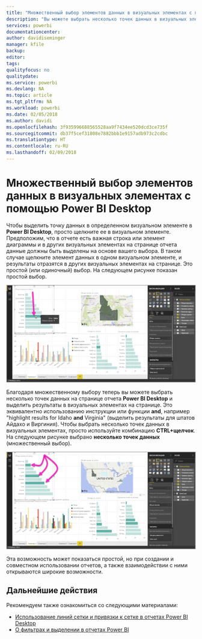```yaml
---
title: "Множественный выбор элементов данных в визуальных элементах с помощью Power BI Desktop"
description: "Вы можете выбрать несколько точек данных в визуальных элементах Power BI Desktop с помощью простой комбинации CTRL+щелчок"
services: powerbi
documentationcenter: 
author: davidiseminger
manager: kfile
backup: 
editor: 
tags: 
qualityfocus: no
qualitydate: 
ms.service: powerbi
ms.devlang: NA
ms.topic: article
ms.tgt_pltfrm: NA
ms.workload: powerbi
ms.date: 02/05/2018
ms.author: davidi
ms.openlocfilehash: 3f935996688565528aa9f7434ee520dcd3ce735f
ms.sourcegitcommit: db37f5cef31808e7882bbb1e9157adb973c2cdbc
ms.translationtype: HT
ms.contentlocale: ru-RU
ms.lasthandoff: 02/09/2018
---
```

# <a name="multi-select-data-elements-in-visuals-using-power-bi-desktop"></a>Множественный выбор элементов данных в визуальных элементах с помощью Power BI Desktop

Чтобы выделить точку данных в определенном визуальном элементе в **Power BI Desktop**, просто щелкните ее в визуальном элементе. Предположим, что в отчете есть важная строка или элемент диаграммы и в других визуальных элементах на странице отчета данные должны быть выделены на основе вашего выбора. В таком случае щелкните элемент данных в одном визуальном элементе, и результаты отразятся в других визуальных элементах на странице. Это простой (или одиночный) выбор. На следующем рисунке показан простой выбор. 

![](media/desktop-multi-select/multi-select_01.png)

Благодаря множественному выбору теперь вы можете выбрать несколько точек данных на странице отчета **Power BI Desktop** и выделить результаты в визуальных элементах на странице. Это эквивалентно использованию инструкции или функции **and**, например "highlight results for Idaho **and** Virginia" (выделить результаты для штатов Айдахо и Виргиния). Чтобы выбрать несколько точек данных в визуальных элементах, просто используйте комбинацию **CTRL+щелчок**. На следующем рисунке выбрано **несколько точек данных** (множественный выбор).

![](media/desktop-multi-select/multi-select_02.png)

Эта возможность может показаться простой, но при создании и совместном использовании отчетов, а также взаимодействии с ними открываются широкие возможности. 

## <a name="next-steps"></a>Дальнейшие действия

Рекомендуем также ознакомиться со следующими материалами:

* [Использование линий сетки и привязки к сетке в отчетах Power BI Desktop](desktop-gridlines-snap-to-grid.md)
* [О фильтрах и выделении в отчетах Power BI](power-bi-reports-filters-and-highlighting.md)

